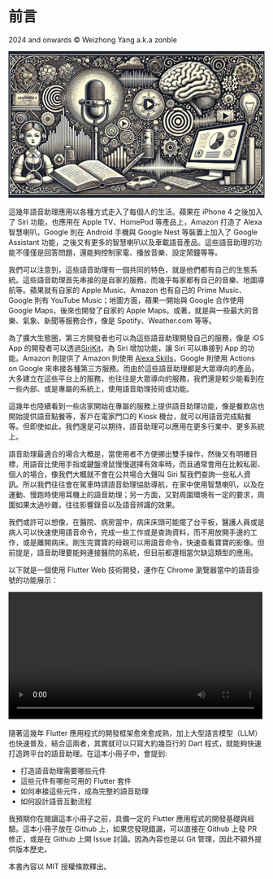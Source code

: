 # 前言

2024 and onwards © Weizhong Yang a.k.a zonble

![封面](images/cover.jpg)

這幾年語音助理應用以各種方式走入了每個人的生活。蘋果在 iPhone 4 之後加入了 Siri 功能，也應用在 Apple TV、HomePod 等產品上，Amazon 打造了 Alexa 智慧喇叭，Google 則在 Android 手機與 Google Nest 等裝置上加入了 Google Assistant 功能，之後又有更多的智慧喇叭以及車載語音產品。這些語音助理的功能不僅僅是回答問題，還能夠控制家電、播放音樂、設定鬧鐘等等。

我們可以注意到，這些語音助理有一個共同的特色，就是他們都有自己的生態系統。這些語音助理首先串接的是自家的服務，而幾乎每家都有自己的音樂、地圖導航等。蘋果就有自家的 Apple Music、Amazon 也有自己的 Prime Music、Google 則有 YouTube Music；地圖方面，蘋果一開始與 Google 合作使用 Google Maps，後來也開發了自家的 Apple Maps。或著，就是與一些最大的音樂、氣象、新聞等服務合作，像是 Spotify、Weather.com 等等。

為了擴大生態圈，第三方開發者也可以為這些語音助理開發自己的服務，像是 iOS App 的開發者可以透過[SiriKit](https://developer.apple.com/documentation/sirikit/)，為 Siri 增加功能，讓 Siri 可以串接到 App 的功能。Amazon 則提供了 Amazon 則使用 [Alexa Skills](https://www.amazon.com/-/alexa-skills/b?node=13727921011)，Google 則使用 Actions on Google 來串接各種第三方服務。而由於這些語音助理都是大眾導向的產品，大多建立在這些平台上的服務，也往往是大眾導向的服務，我們還是較少能看到在一些內部、或是專屬的系統上，使用語音助理技術或功能。

這幾年也陸續看到一些店家開始在專屬的服務上提供語音助理功能，像是餐飲店也開始提供語音點餐等，客戶在電家門口的 Kiosk 機台，就可以用語音完成點餐等。但即使如此，我們還是可以期待，語音助理可以應用在更多行業中、更多系統上。

語音助理最適合的場合大概是，當使用者不方便挪出雙手操作，然後又有明確目標，用語音比使用手指或鍵盤滑鼠慢慢選擇有效率時，而且通常會用在比較私密、個人的場合，像我們大概就不會在公共場合大聲叫 Siri 幫我們查詢一些私人資訊。所以我們往往會在駕車時請語音助理協助導航，在家中使用智慧喇叭，以及在運動、慢跑時使用耳機上的語音助理；另一方面，又對周圍環境有一定的要求，周圍如果太過吵雜，往往影響錄音以及語音辨識的效果。

我們或許可以想像，在醫院、病房當中，病床床頭可能擺了台平板，醫護人員或是病人可以快速使用語音命令，完成一些工作或是查詢資料，而不用放開手邊的工作，或是離開病床。剛生完寶寶的母親可以用語音命令，快速查看寶寶的影像。但前提是，語音助理要能夠連接醫院的系統，但目前都還相當欠缺這類型的應用。

以下就是一個使用 Flutter Web 技術開發，運作在 Chrome 瀏覽器當中的語音掛號的功能展示：

<video controls width="500">
  <source src="flutter_voice_assistant.mov" type="video/mp4" />
  Download the <a href="flutter_voice_assistant.mov">MP4</a> video.
</video>

隨著這幾年 Flutter 應用程式的開發框架愈來愈成熟，加上大型語言模型（LLM）也快速普及，結合這兩者，其實就可以只寫大約幾百行的 Dart 程式，就能夠快速打造跨平台的語音助理。在這本小冊子中，會提到:

- 打造語音助理需要哪些元件
- 這些元件有哪些可用的 Flutter 套件
- 如何串接這些元件，成為完整的語音助理
- 如何設計語音互動流程

我預期你在閱讀這本小冊子之前，具備一定的 Flutter 應用程式的開發基礎與經驗。這本小冊子放在 Github 上，如果您發現錯漏，可以直接在 Github 上發 PR 修正，或是在 Github 上開 Issue 討論。因為內容也是以 Git 管理，因此不額外提供版本歷史。

本書內容以 MIT 授權條款釋出。
